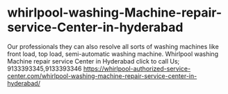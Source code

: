 # whirlpool-washing-Machine-repair-service-Center-in-hyderabad
Our professionals they can also resolve all sorts of washing machines like front load, top load, semi-automatic washing machine.  Whirlpool washing Machine repair service Center in Hyderabad click to call Us; 9133393345,9133393346 https://whirlpool-authorized-service-center.com/whirlpool-washing-machine-repair-service-center-in-hyderabad/
